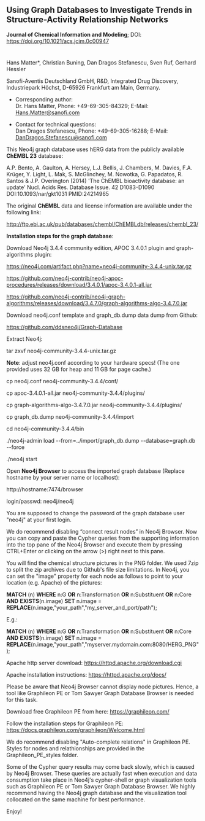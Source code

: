 

## **Using Graph Databases to Investigate Trends in Structure-Activity Relationship Networks**

   **Journal of Chemical Information and Modeling**; DOI: https://doi.org/10.1021/acs.jcim.0c00947
  
#
  
Hans Matter*, Christian Buning, Dan Dragos Stefanescu, Sven Ruf, Gerhard Hessler  

Sanofi-Aventis Deutschland GmbH, R&D,  Integrated Drug Discovery,  Industriepark Höchst,  D-65926 Frankfurt am Main, Germany.

* Corresponding author:  
Dr. Hans Matter, Phone: +49-69-305-84329; E-Mail: Hans.Matter@sanofi.com

* Contact for technical questions:  
Dan Dragos Stefanescu, Phone: +49-69-305-16288; E-Mail: DanDragos.Stefanescu@sanofi.com


This Neo4j graph database uses hERG data from the publicly available **ChEMBL 23** database:

A.P. Bento, A. Gaulton, A. Hersey, L.J. Bellis, J. Chambers, M. Davies, F.A. Krüger, Y. Light, L. Mak, S. McGlinchey, M. Nowotka, 
G. Papadatos, R. Santos & J.P. Overington (2014) 'The ChEMBL bioactivity database: an update' Nucl. Acids Res. 
Database Issue. 42 D1083-D1090 DOI:10.1093/nar/gkt1031 PMID:24214965

The original **ChEMBL** data and license information are available under the following link:

http://ftp.ebi.ac.uk/pub/databases/chembl/ChEMBLdb/releases/chembl_23/  
  


**Installation steps for the graph database**:

Download Neo4j 3.4.4 community edition, APOC 3.4.0.1 plugin and graph-algorithms plugin:

https://neo4j.com/artifact.php?name=neo4j-community-3.4.4-unix.tar.gz

https://github.com/neo4j-contrib/neo4j-apoc-procedures/releases/download/3.4.0.1/apoc-3.4.0.1-all.jar

https://github.com/neo4j-contrib/neo4j-graph-algorithms/releases/download/3.4.7.0/graph-algorithms-algo-3.4.7.0.jar

Download neo4j.conf template and graph_db.dump data dump from Github:

https://github.com/ddsneo4j/Graph-Database


Extract Neo4j:

tar zxvf neo4j-community-3.4.4-unix.tar.gz

**Note**: adjust neo4j.conf according to your hardware specs!
(The one provided uses 32 GB for heap and 11 GB for page cache.)

cp neo4j.conf neo4j-community-3.4.4/conf/

cp apoc-3.4.0.1-all.jar neo4j-community-3.4.4/plugins/

cp graph-algorithms-algo-3.4.7.0.jar neo4j-community-3.4.4/plugins/

cp graph_db.dump neo4j-community-3.4.4/import

cd neo4j-community-3.4.4/bin

./neo4j-admin load --from=../import/graph_db.dump --database=graph.db --force

./neo4j start

Open **Neo4j Browser** to access the imported graph database
(Replace hostname by your server name or localhost):

http://hostname:7474/browser 

login/passwd: neo4j/neo4j

You are supposed to change the password of the graph database user "neo4j" at your first login.

We do recommend disabling “connect result nodes” in Neo4j Browser. Now you can copy and paste the Cypher queries 
from the supporting information into the top pane of the Neo4j Browser and execute them by pressing CTRL+Enter or 
clicking on the arrow (>) right next to this pane.

You will find the chemical structure pictures in the PNG folder. We used 7zip to split the zip archives due to Github's file size limitations.
In Neo4j, you can set the "image" property for each node as follows to point to your location (e.g. Apache) of the pictures:

**MATCH** (n) 
**WHERE** n:G **OR** n:Transformation **OR** n:Substituent **OR** n:Core **AND** **EXISTS**(n.image)
**SET** n.image = **REPLACE**(n.image,"your_path","my_server_and_port/path");

E.g.:

**MATCH** (n) 
**WHERE** n:G **OR** n:Transformation **OR** n:Substituent **OR** n:Core **AND** **EXISTS**(n.image)
**SET** n.image = **REPLACE**(n.image,"your_path","myserver.mydomain.com:8080/HERG_PNG");

Apache http server download: https://httpd.apache.org/download.cgi

Apache installation instructions: https://httpd.apache.org/docs/


Please be aware that Neo4j Browser cannot display node pictures. Hence, a tool like Graphileon PE or Tom Sawyer Graph 
Database Browser is needed for this task.

Download free Graphileon PE from here: https://graphileon.com/

Follow the installation steps for Graphileon PE: https://docs.graphileon.com/graphileon/Welcome.html

We do recommend disabling "Auto-complete relations" in Graphileon PE. Styles for nodes and relathionships are provided in the 
Graphileon_PE_styles folder.

Some of the Cypher query results may come back slowly, which is caused by Neo4j Browser. These queries are actually
fast when execution and data consumption take place in Neo4j's cypher-shell or graph visualization tools such as Graphileon PE or 
Tom Sawyer Graph Database Browser. We highly recommend having the Neo4j graph database and the visualization tool collocated 
on the same machine for best performance.


Enjoy!



